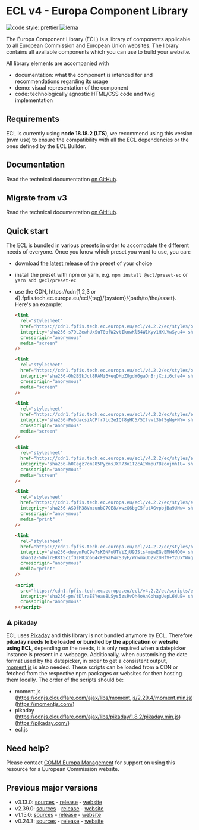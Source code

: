 # ECL v4 - Europa Component Library

[![code style: prettier](https://img.shields.io/badge/code_style-prettier-ff69b4.svg?style=flat-square)](https://github.com/prettier/prettier)
[![lerna](https://img.shields.io/badge/maintained%20with-lerna-cc00ff.svg)](https://lernajs.io/)

The Europa Component Library (ECL) is a library of components applicable to all European Commission and European Union websites. The library contains all available components which you can use to build your website.

All library elements are accompanied with

- documentation: what the component is intended for and recommendations regarding its usage
- demo: visual representation of the component
- code: technologically agnostic HTML/CSS code and twig implementation

## Requirements

ECL is currently using **node 18.18.2 (LTS)**, we recommend using this version (nvm use) to ensure the compatibility with all the ECL dependencies or the ones defined by the ECL Builder.

## Documentation

Read the technical documentation [on GitHub](docs/README.md).

## Migrate from v3

Read the technical documentation [on GitHub](docs/Migrating-v4.md).

## Quick start

The ECL is bundled in various [presets](docs/presets.md) in order to accomodate the different needs of everyone. Once you know which preset you want to use, you can:

- download [the latest release](https://github.com/ec-europa/europa-component-library/releases/latest) of the preset of your choice
- install the preset with npm or yarn, e.g. `npm install @ecl/preset-ec` or `yarn add @ecl/preset-ec`
- use the CDN, https://cdn{1,2,3 or 4}.fpfis.tech.ec.europa.eu/ecl/{tag}/{system}/{path/to/the/asset}. Here's an example:

  ```html
  <link
    rel="stylesheet"
    href="https://cdn1.fpfis.tech.ec.europa.eu/ecl/v4.2.2/ec/styles/optional/ecl-ec-default.css"
    integrity="sha256-s79L2ewhUxSuT0ofW2vtIkowKl54W1Kyv1HXLVwSyu4= sha384-i1jiWiGfz+Hyi3J+vmDANJKscq07KwIyhuD7mf2EY4i9494H7Dxb8L6NLC2l8mL0 sha512-DCRb4qhXfP0Mo7J5pBSUjDceCoeQN8a0phxkskLD+M4BNuhQdqPWJkSjqNk6/vtFvQPzdPKgUMPXWB5fTcJcyw=="
    crossorigin="anonymous"
    media="screen"
  />
  ```

  ```html
  <link
    rel="stylesheet"
    href="https://cdn1.fpfis.tech.ec.europa.eu/ecl/v4.2.2/ec/styles/optional/ecl-reset.css"
    integrity="sha256-Oh2BSkJct8RAMi6+eqDHpZ0gdY0gaOnBrjXcii6cfe4= sha384-/OMvsguAF0xkGkYMd23PI1AlEe8YPhW9wrEm4bE1sFJAE7hb8sMNh6XcAEnMBtyR sha512-VQV4FmphCG486wl/gYXYxYRETu2t7xHEe/NJKJjKDFCxjZ8J58PKqzTeDOoxAK23TrHgfK3WYQ90iNr3J3HwbA=="
    crossorigin="anonymous"
    media="screen"
  />
  ```

  ```html
  <link
    rel="stylesheet"
    href="https://cdn1.fpfis.tech.ec.europa.eu/ecl/v4.2.2/ec/styles/ecl-ec.css"
    integrity="sha256-Pu5dacsiACPfr7Lu2eIQf8gHC5/5Ifvwl3bfSgNg+NY= sha384-8T/JW2YYPHOKtv2nYT24GPUvs/vypyv2hwJzjacNfceEeecPK8OKF4XTUt3R+HqX sha512-7z8It3w1Gt0cXJ22bEf6c79Erdut7IBjLLn+TO08BtympJSflMX6jTlmCjI1OrsvkxLKTsd/aZEijqpy4zGytg=="
    crossorigin="anonymous"
    media="screen"
  />
  ```

  ```html
  <link
    rel="stylesheet"
    href="https://cdn1.fpfis.tech.ec.europa.eu/ecl/v4.2.2/ec/styles/ecl-ec-utilities.css"
    integrity="sha256-h0Cegz7cmJ85PycmsJXR73o1TZcAIWmpu7BzoojmhIU= sha384-a+aBLHLJ+iSJNSPp/yPU4ILWOq0jPOdRwupVG01RUTQ3x8BxJXYlM4nKawl95MCs sha512-gL9Eap5CCjMCz6vUWnOtj8QYlAQWVXMbjEDi3dhH3sSWyEVpSOr1Yr7TEGhdby1J/8bapUY4Pasq430D/L3Pzw=="
    crossorigin="anonymous"
    media="screen"
  />
  ```

  ```html
  <link
    rel="stylesheet"
    href="https://cdn1.fpfis.tech.ec.europa.eu/ecl/v4.2.2/ec/styles/ecl-ec-print.css"
    integrity="sha256-ASOfM38VmzunbC7OE8/xwzG6bgC5futAGvpbjBa9UNw= sha384-Ws2/8f6nJn1R2ETATC7ua7jIDxNb7YSW1HzWY/KSG2jjdvhaO175Eyj8vyshlysN sha512-/zEVNeardxh798awxxpvcyL8EsqlwjfcjGm+yQJO+a1UD06Gc9G5QUok8QiqrYCuF5B9gPRYCQHLPFj0H/mchw=="
    crossorigin="anonymous"
    media="print"
  />
  ```

  ```html
  <link
    rel="stylesheet"
    href="https://cdn1.fpfis.tech.ec.europa.eu/ecl/v4.2.2/ec/styles/optional/ecl-ec-default-print.css"
    integrity="sha256-duwymFuC9e7sK0NFuUTViZjU9JSts4miwEGvEMH4MO0= sha384-aaXlDc+u7M7FiTLMA9V44JYmNpegoFbbTHRZYokVVmg05WPqELmIPno6Z3HU3GGZ
    sha512-5UwlrERRt5cIfOzFU3ob64cFsWaP4rS3yF/WrwmaUD2vz0HfV+Y2UxYWngylHbmfkPChh8NMxf6tt3Cdm+OBNg=="
    crossorigin="anonymous"
    media="print"
  />
  ```

  ```html
  <script
    src="https://cdn1.fpfis.tech.ec.europa.eu/ecl/v4.2.2/ec/scripts/ecl-ec.js"
    integrity="sha256-pn/tDlraE8Yeae8LSys5zsRvOh4oAnGbhagUepL6WuE= sha384-khog5ckTlvcN+UzcDB+ZL6belLC8qo4oxap2F8fdcgQCGJ+UsBMTX8Ok5r9RZtr4 sha512-Nx/SjA8XB/GUzXfrxkadDBB71DPdjrk41fZ07sCVBpzFKDa5uCMxQ4Dblhb+OPJusVgqG8c30qhNjy1UcG9AGw=="
    crossorigin="anonymous"
  ></script>
  ```

### :warning: pikaday

ECL uses [Pikaday](https://github.com/Pikaday/Pikaday) and this library is not bundled anymore by ECL.
Therefore **pikaday needs to be loaded or bundled by the application or website using ECL**, depending on the needs, it is only required when a datepicker instance is present in a webpage.
Additionally, when customising the date format used by the datepicker, in order to get a consistent output, [moment.js](https://momentjs.com/) is also needed.
These scripts can be loaded from a CDN or fetched from the respective npm packages or websites for then hosting them locally.
The order of the scripts should be:

- moment.js (https://cdnjs.cloudflare.com/ajax/libs/moment.js/2.29.4/moment.min.js) (https://momentjs.com/)
- pikaday (https://cdnjs.cloudflare.com/ajax/libs/pikaday/1.8.2/pikaday.min.js) (https://pikaday.com/)
- ecl.js

## Need help?

Please contact [COMM Europa Management](mailto:Europamanagement@ec.europa.eu) for support on using this resource for a European Commission website.

## Previous major versions

- v3.13.0: [sources](https://github.com/ec-europa/europa-component-library/tree/v3) - [release](https://github.com/ec-europa/europa-component-library/releases/tag/v3.13.0) - [website](https://ec.europa.eu/component-library/v3.13.0/)
- v2.39.0: [sources](https://github.com/ec-europa/europa-component-library/tree/v2) - [release](https://github.com/ec-europa/europa-component-library/releases/tag/v2.39.0) - [website](https://ec.europa.eu/component-library/v2.39.0/)
- v1.15.0: [sources](https://github.com/ec-europa/europa-component-library/tree/v1) - [release](https://github.com/ec-europa/europa-component-library/releases/tag/v1.15.0) - [website](https://ec.europa.eu/component-library/v1.15.0/)
- v0.24.3: [sources](https://github.com/ec-europa/europa-component-library/tree/v0) - [release](https://github.com/ec-europa/europa-component-library/releases/tag/v0.24.3) - [website](https://ec.europa.eu/component-library/v0.24.3/)
